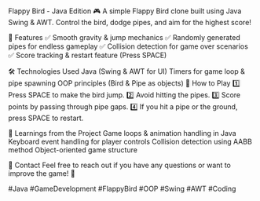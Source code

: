 Flappy Bird - Java Edition 🎮
A simple Flappy Bird clone built using Java Swing & AWT. Control the bird, dodge pipes, and aim for the highest score!

📌 Features
✅ Smooth gravity & jump mechanics
✅ Randomly generated pipes for endless gameplay
✅ Collision detection for game over scenarios
✅ Score tracking & restart feature (Press SPACE)

🛠️ Technologies Used
Java (Swing & AWT for UI)
Timers for game loop & pipe spawning
OOP principles (Bird & Pipe as objects)
🚀 How to Play
1️⃣ Press SPACE to make the bird jump.
2️⃣ Avoid hitting the pipes.
3️⃣ Score points by passing through pipe gaps.
4️⃣ If you hit a pipe or the ground, press SPACE to restart.

🎯 Learnings from the Project
Game loops & animation handling in Java
Keyboard event handling for player controls
Collision detection using AABB method
Object-oriented game structure


📩 Contact
Feel free to reach out if you have any questions or want to improve the game! 🚀

#Java #GameDevelopment #FlappyBird #OOP #Swing #AWT #Coding
